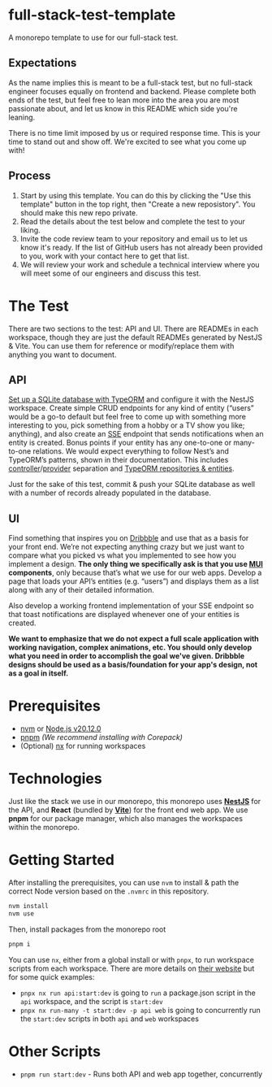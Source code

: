 # full-stack-test-template

A monorepo template to use for our full-stack test.

## Expectations

As the name implies this is meant to be a full-stack test, but no full-stack engineer
focuses equally on frontend and backend. Please complete both ends of the test, but
feel free to lean more into the area you are most passionate about, and let us know 
in this README which side you're leaning.

There is no time limit imposed by us or required response time.
This is your time to stand out and show off. We're excited to see what you come up with!

## Process

1. Start by using this template. You can do this by clicking the "Use this template" button in the top right, then "Create a new reposistory". You should make this new repo private.
2. Read the details about the test below and complete the test to your liking.
3. Invite the code review team to your repository and email us to let us know it's ready. If the list of GitHub users has not already been provided to you, work with your contact here to get that list.
4. We will review your work and schedule a technical interview where you will meet some of our engineers and discuss this test.

# The Test

There are two sections to the test: API and UI.
There are READMEs in each workspace, though they are just the default READMEs generated by NestJS & Vite.
You can use them for reference or modify/replace them with anything you want to document.

## API

[Set up a SQLite database with TypeORM](https://docs.nestjs.com/techniques/database) and configure it with the NestJS workspace. Create simple CRUD endpoints for any kind of entity (“users” would be a go-to default but feel free to come up with something more interesting to you, pick something from a hobby or a TV show you like; anything), and also create an [SSE](https://docs.nestjs.com/techniques/server-sent-events) endpoint that sends notifications when an entity is created. Bonus points if your entity has any one-to-one or many-to-one relations. We would expect everything to follow Nest’s and TypeORM’s patterns, shown in their documentation. This includes [controller](https://docs.nestjs.com/controllers)/[provider](https://docs.nestjs.com/providers) separation and [TypeORM repositories & entities](https://docs.nestjs.com/techniques/database#repository-pattern).

Just for the sake of this test, commit & push your SQLite database as well with a number of records already populated in the database.

## UI

Find something that inspires you on [Dribbble](https://dribbble.com/shots/popular/web-design) and use that as a basis for your front end. We’re not expecting anything crazy but we just want to compare what you picked vs what you implemented to see how you implement a design. **The only thing we specifically ask is that you use [MUI](https://mui.com/material-ui/getting-started/) components**, only because that’s what we use for our web apps. Develop a page that loads your API’s entities (e.g. “users”) and displays them as a list along with any of their detailed information.

Also develop a working frontend implementation of your SSE endpoint so that toast notifications are displayed whenever one of your entities is created.

**We want to emphasize that we do not expect a full scale application with working navigation, complex animations, etc. You should only develop what you need in order to accomplish the goal we've given. Dribbble designs should be used as a basis/foundation for your app's design, not as a goal in itself.**

# Prerequisites

- [nvm](https://github.com/nvm-sh/nvm?tab=readme-ov-file#installing-and-updating) or [Node.js v20.12.0](https://nodejs.org/en/download)
- [pnpm](https://pnpm.io/installation#using-corepack) _(We recommend installing with Corepack)_
- (Optional) [nx](https://nx.dev/getting-started/installation) for running workspaces

# Technologies

Just like the stack we use in our monorepo, this monorepo uses [**NestJS**](https://docs.nestjs.com/) for the API, and **React** (bundled by [**Vite**](https://vitejs.dev/guide/)) for the front end web app. We use **pnpm** for our package manager, which also manages the workspaces within the monorepo.

# Getting Started

After installing the prerequisites, you can use `nvm` to install & path the correct Node version based on the `.nvmrc` in this repository.

```bash
nvm install
nvm use
```

Then, install packages from the monorepo root

```bash
pnpm i
```

You can use `nx`, either from a global install or with `pnpx`, to run workspace scripts from each workspace. There are more details on [their website](https://nx.dev/nx-api/nx) but for some quick examples:

- `pnpx nx run api:start:dev` is going to `run` a package.json script in the `api` workspace, and the script is `start:dev`
- `pnpx nx run-many -t start:dev -p api web` is going to concurrently run the `start:dev` scripts in both `api` and `web` workspaces

# Other Scripts

- `pnpm run start:dev` - Runs both API and web app together, concurrently
